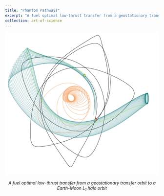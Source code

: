 ```yaml
---
title: "Phantom Pathways"
excerpt: "A fuel optimal low-thrust transfer from a geostationary transfer orbit to a Earth-Moon L<sub>1</sub> halo orbit"
collection: art-of-science
---
```


<div style="text-align: center">
    <img src="/images/art-of-science/gto-to-l1h.svg" alt="Low-Thrust Trajectory" style="width: 800px; max-width: 100%;"/>
    <p><em>A fuel optimal low-thrust transfer from a geostationary transfer orbit to a Earth-Moon L<sub>1</sub> halo orbit</em></p>
</div>